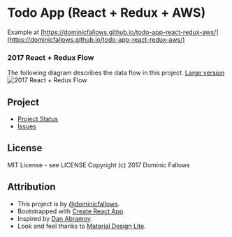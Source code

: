 # Todo App (React + Redux + AWS)
Example at [https://dominicfallows.github.io/todo-app-react-redux-aws/](https://dominicfallows.github.io/todo-app-react-redux-aws/)

### 2017 React + Redux Flow
The following diagram describes the data flow in this project. [Large version](https://docs.google.com/drawings/d/1KRQuWWaAGfi2X-n_FEfHrexJ-GD4P0vuAudkGpl93mM/pub?w=960&h=540)
![[2017 React + Redux Flow](https://docs.google.com/drawings/d/1KRQuWWaAGfi2X-n_FEfHrexJ-GD4P0vuAudkGpl93mM/pub?w=960&h=540)](https://docs.google.com/drawings/d/1KRQuWWaAGfi2X-n_FEfHrexJ-GD4P0vuAudkGpl93mM/pub?w=960&h=540)


## Project
- [Project Status](https://github.com/dominicfallows/todo-app-react-redux-aws/projects/1)
- [Issues](https://github.com/dominicfallows/todo-app-react-redux-aws/issues)

## License
MIT License - see LICENSE
Copyright (c) 2017 Dominic Fallows

## Attribution
- This project is by [@dominicfallows](https://github.com/dominicfallows).
- Bootstrapped with [Create React App](https://github.com/facebookincubator/create-react-app).
- Inspired by [Dan Abramov](https://github.com/gaearon/todos).
- Look and feel thanks to [Material Design Lite](https://getmdl.io).